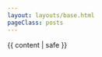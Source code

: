 ```yaml
---
layout: layouts/base.html
pageClass: posts
---
```


<main class="main-content">
  {{ content | safe }}
</main>
